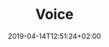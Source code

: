 ---
title: "Voice"
date: 2019-04-14T12:51:24+02:00
draft: false
weight: 4
image: /img/news/test.jpg
description: >
  In der Radiotelefonie trainieren Sie die korrekte Verwendung der
  Fliegersprache beim Funken im Hinblick auf Ihre Flüge im Schweizer
  Luftraum. Dazu gehört auch das Erlernen des Fliegeralphabetes.
  Zudem werden Sie auf die Prüfung Ihrer englischen «Language Proficiency
  » vorbereitet.
---